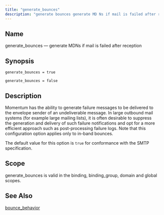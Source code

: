 ```yaml
---
title: "generate_bounces"
description: "generate bounces generate MD Ns if mail is failed after reception generate bounces true generate bounces false Momentum has the ability to generate failure messages to be delivered to the envelope sender of an undeliverable message In large outbound mail systems for example large mailing lists it is often desirable..."
---
```


<a name="conf.ref.generate_bounces"></a> 
## Name

generate_bounces — generate MDNs if mail is failed after reception

## Synopsis

`generate_bounces = true`

`generate_bounces = false`

<a name="idp24662608"></a> 
## Description

Momentum has the ability to generate failure messages to be delivered to the envelope sender of an undeliverable message. In large outbound mail systems (for example large mailing lists), it is often desirable to suppress the generation and delivery of such failure notifications and opt for a more efficient approach such as post-processing failure logs. Note that this configuration option applies only to in-band bounces.

The default value for this option is `true` for conformance with the SMTP specification.

<a name="idp24665840"></a> 
## Scope

generate_bounces is valid in the binding, binding_group, domain and global scopes.

<a name="idp24667712"></a> 
## See Also

[bounce_behavior](/momentum/4/config/ref-bounce-behavior)